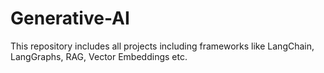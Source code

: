 # Generative-AI
This repository includes all projects including frameworks like LangChain, LangGraphs, RAG, Vector Embeddings etc.
